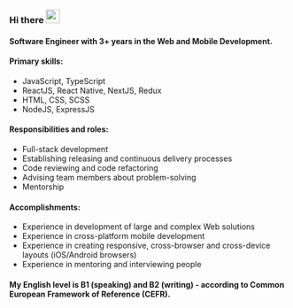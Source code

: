 ### Hi there <img src="https://c.tenor.com/Wx9IEmZZXSoAAAAi/hi.gif" height="25" width="25"/>

#### Software Engineer with 3+ years in the Web and Mobile Development.

#### Primary skills:
- JavaScript, TypeScript
- ReactJS, React Native, NextJS, Redux
- HTML, CSS, SCSS
- NodeJS, ExpressJS

#### Responsibilities and roles:
- Full-stack development
- Establishing releasing and continuous delivery processes
- Code reviewing and code refactoring
- Advising team members about problem-solving
- Mentorship

#### Accomplishments:
- Experience in development of large and complex Web solutions
- Experience in cross-platform mobile development
- Experience in creating responsive, cross-browser and cross-device layouts (iOS/Android browsers)
- Experience in mentoring and interviewing people

#### My English level is B1 (speaking) and B2 (writing) - according to Common European Framework of Reference (CEFR).
